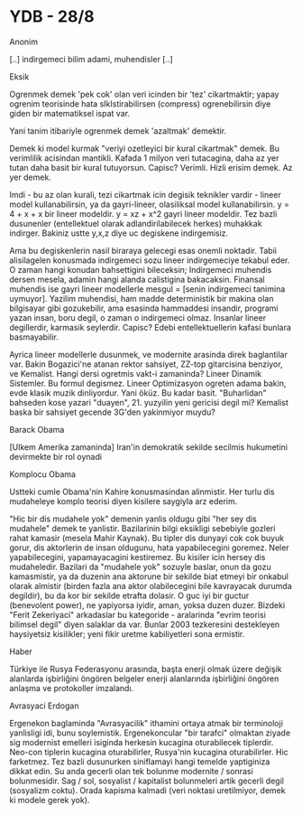 # YDB - 28/8

Anonim

[..] indirgemeci bilim adami, muhendisler [..]

Eksik

Ogrenmek demek 'pek cok' olan veri icinden bir 'tez' cikartmaktir; yapay ogrenim teorisinde hata sIkIstirabilirsen (compress) ogrenebilirsin diye giden bir matematiksel ispat var.

Yani tanim itibariyle ogrenmek demek 'azaltmak' demektir.

Demek ki model kurmak "veriyi ozetleyici bir kural cikartmak" demek. Bu verimlilik acisindan mantikli. Kafada 1 milyon veri tutacagina, daha az yer tutan daha basit bir kural tutuyorsun. Capisc? Verimli. Hizli erisim demek. Az yer demek.

Imdi - bu az olan kurali, tezi cikartmak icin degisik teknikler vardir - lineer model kullanabilirsin, ya da gayri-lineer, olasiliksal model kullanabilirsin. y = 4 + x + x bir lineer modeldir. y = xz + x^2 gayri lineer modeldir. Tez bazli dusunenler (entellektuel olarak adlandirilabilecek herkes) muhakkak indirger. Bakiniz ustte y,x,z diye uc degiskene indirgemisiz.

Ama bu degiskenlerin nasil biraraya gelecegi esas onemli noktadir. Tabii alisilagelen konusmada indirgemeci sozu lineer indirgemeciye tekabul eder. O zaman hangi konudan bahsettigini bileceksin; Indirgemeci muhendis dersen mesela, adamin hangi alanda calistigina bakacaksin. Finansal muhendis ise gayri lineer modellerle mesgul = [senin indirgemeci tanimina uymuyor]. Yazilim muhendisi, ham madde deterministik bir makina olan bilgisayar gibi gozukebilir, ama esasinda hammaddesi insandir, programi yazan insan, boru degil, o zaman o indirgemeci olmaz. Insanlar lineer degillerdir, karmasik seylerdir. Capisc? Edebi entellektuellerin kafasi bunlara basmayabilir.

Ayrica lineer modellerle dusunmek, ve modernite arasinda direk baglantilar var. Bakin Bogazici'ne atanan rektor sahsiyet, ZZ-top gitarcisina benziyor, ve Kemalist. Hangi dersi ogretmis vakt-i zamaninda? Lineer Dinamik Sistemler. Bu formul degismez. Lineer Optimizasyon ogreten adama bakin, evde klasik muzik dinliyordur. Yani öküz. Bu kadar basit. "Buharlidan" bahseden kose yazari "duayen", 21. yuzyilin yeni gericisi degil mi? Kemalist baska bir sahsiyet gecende 3G'den yakinmiyor muydu?

Barack Obama

[Ulkem Amerika zamaninda] Iran'in demokratik sekilde secilmis hukumetini devirmekte bir rol oynadi

Komplocu Obama

Ustteki cumle Obama'nin Kahire konusmasindan alinmistir. Her turlu dis mudaheleye komplo teorisi diyen kisilere saygiyla arz ederim.

"Hic bir dis mudahele yok" demenin yanlis oldugu gibi "her sey dis mudahele" demek te yanlistir. Bazilarinin bilgi eksikligi sebebiyle gozleri rahat kamasir (mesela Mahir Kaynak). Bu tipler dis dunyayi cok cok buyuk gorur, dis aktorlerin de insan oldugunu, hata yapabilecegini goremez. Neler yapabilecegini, yapamayacagini kestiremez. Bu kisiler icin hersey dis mudaheledir. Bazilari da "mudahele yok" sozuyle baslar, onun da gozu kamasmistir, ya da duzenin ana aktorune bir sekilde biat etmeyi bir onkabul olarak almistir (birden fazla ana aktor olabilecegini bile kavrayacak durumda degildir), bu da kor bir sekilde etrafta dolasir. O guc iyi bir guctur (benevolent power), ne yapiyorsa iyidir, aman, yoksa duzen duzer. Bizdeki "Ferit Zekeriyaci" arkadaslar bu kategoride - aralarinda "evrim teorisi bilimsel degil" diyen salaklar da var. Bunlar 2003 tezkeresini destekleyen haysiyetsiz kisilikler; yeni fikir uretme kabiliyetleri sona ermistir.

Haber

Türkiye ile Rusya Federasyonu arasında, başta enerji olmak üzere değişik alanlarda işbirliğini öngören belgeler enerji alanlarında işbirliğini öngören anlaşma ve protokoller imzalandı.

Avrasyaci Erdogan

Ergenekon baglaminda "Avrasyacilik" ithamini ortaya atmak bir terminoloji yanlisligi idi, bunu soylemistik. Ergenekoncular "bir tarafci" olmaktan ziyade sig modernist emelleri isiginda herkesin kucagina oturabilecek tiplerdir. Neo-con tiplerin kucagina oturabilirler, Rusya'nin kucagina oturabilirler. Hic farketmez. Tez bazli dusunurken siniflamayi hangi temelde yaptiginiza dikkat edin. Su anda gecerli olan tek bolunme modernite / sonrasi bolunmesidir. Sag / sol, sosyalist / kapitalist bolunmeleri artik gecerli degil (sosyalizm coktu). Orada kapisma kalmadi (veri noktasi uretilmiyor, demek ki modele gerek yok).
